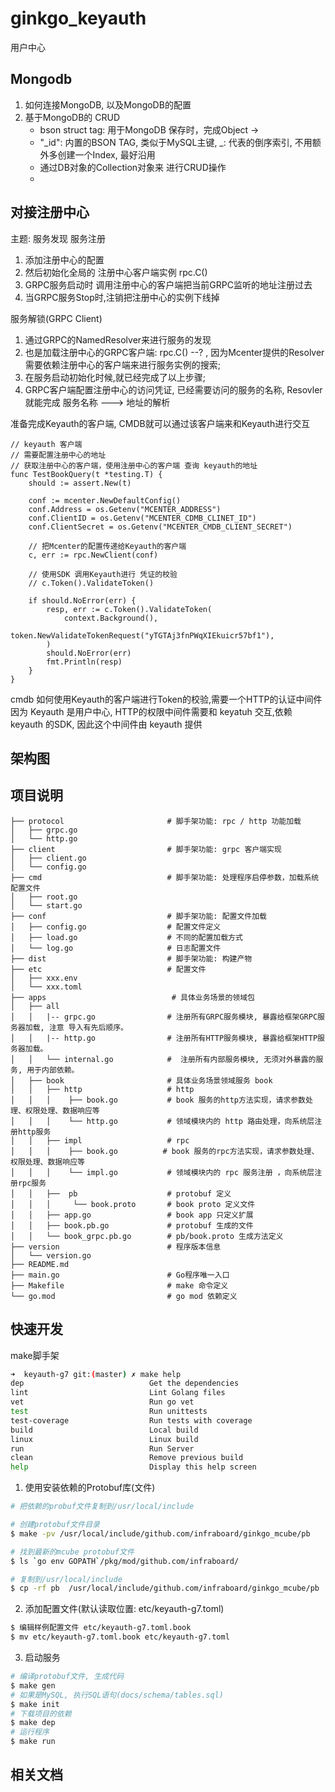 # ginkgo_keyauth

用户中心

## Mongodb

1. 如何连接MongoDB, 以及MongoDB的配置
2. 基于MongoDB的 CRUD
    + bson struct tag: 用于MongoDB 保存时，完成Object -> 
    + "_id": 内置的BSON TAG, 类似于MySQL主键, _: 代表的倒序索引, 不用额外多创建一个Index, 最好沿用 
    + 通过DB对象的Collection对象来 进行CRUD操作
    + 

## 对接注册中心
主题: 服务发现
服务注册
   1. 添加注册中心的配置
   2. 然后初始化全局的 注册中心客户端实例 rpc.C()
   3. GRPC服务启动时 调用注册中心的客户端把当前GRPC监听的地址注册过去
   4. 当GRPC服务Stop时,注销把注册中心的实例下线掉

服务解锁(GRPC Client)
   1. 通过GRPC的NamedResolver来进行服务的发现
   2. 也是加载注册中心的GRPC客户端: rpc.C() --? , 因为Mcenter提供的Resolver需要依赖注册中心的客户端来进行服务实例的搜索;
   3. 在服务启动初始化时候,就已经完成了以上步骤;
   4. GRPC客户端配置注册中心的访问凭证, 已经需要访问的服务的名称, Resovler就能完成 服务名称 ---> 地址的解析

准备完成Keyauth的客户端, CMDB就可以通过该客户端来和Keyauth进行交互
```shell
// keyauth 客户端
// 需要配置注册中心的地址
// 获取注册中心的客户端，使用注册中心的客户端 查询 keyauth的地址
func TestBookQuery(t *testing.T) {
	should := assert.New(t)

	conf := mcenter.NewDefaultConfig()
	conf.Address = os.Getenv("MCENTER_ADDRESS")
	conf.ClientID = os.Getenv("MCENTER_CDMB_CLINET_ID")
	conf.ClientSecret = os.Getenv("MCENTER_CMDB_CLIENT_SECRET")

	// 把Mcenter的配置传递给Keyauth的客户端
	c, err := rpc.NewClient(conf)

	// 使用SDK 调用Keyauth进行 凭证的校验
	// c.Token().ValidateToken()

	if should.NoError(err) {
		resp, err := c.Token().ValidateToken(
			context.Background(),
			token.NewValidateTokenRequest("yTGTAj3fnPWqXIEkuicr57bf1"),
		)
		should.NoError(err)
		fmt.Println(resp)
	}
}
```

cmdb 如何使用Keyauth的客户端进行Token的校验,需要一个HTTP的认证中间件
因为 Keyauth 是用户中心, HTTP的权限中间件需要和 keyatuh 交互,依赖 keyauth 的SDK, 因此这个中间件由 keyauth 提供

## 架构图

## 项目说明

```
├── protocol                       # 脚手架功能: rpc / http 功能加载
│   ├── grpc.go              
│   └── http.go    
├── client                         # 脚手架功能: grpc 客户端实现 
│   ├── client.go              
│   └── config.go    
├── cmd                            # 脚手架功能: 处理程序启停参数，加载系统配置文件
│   ├── root.go             
│   └── start.go                
├── conf                           # 脚手架功能: 配置文件加载
│   ├── config.go                  # 配置文件定义
│   ├── load.go                    # 不同的配置加载方式
│   └── log.go                     # 日志配置文件
├── dist                           # 脚手架功能: 构建产物
├── etc                            # 配置文件
│   ├── xxx.env
│   └── xxx.toml
├── apps                            # 具体业务场景的领域包
│   ├── all
│   │   |-- grpc.go                # 注册所有GRPC服务模块, 暴露给框架GRPC服务器加载, 注意 导入有先后顺序。  
│   │   |-- http.go                # 注册所有HTTP服务模块, 暴露给框架HTTP服务器加载。                    
│   │   └── internal.go            #  注册所有内部服务模块, 无须对外暴露的服务, 用于内部依赖。 
│   ├── book                       # 具体业务场景领域服务 book
│   │   ├── http                   # http 
│   │   │    ├── book.go           # book 服务的http方法实现，请求参数处理、权限处理、数据响应等 
│   │   │    └── http.go           # 领域模块内的 http 路由处理，向系统层注册http服务
│   │   ├── impl                   # rpc
│   │   │    ├── book.go          # book 服务的rpc方法实现，请求参数处理、权限处理、数据响应等 
│   │   │    └── impl.go           # 领域模块内的 rpc 服务注册 ，向系统层注册rpc服务
│   │   ├──  pb                    # protobuf 定义
│   │   │     └── book.proto       # book proto 定义文件
│   │   ├── app.go                 # book app 只定义扩展
│   │   ├── book.pb.go             # protobuf 生成的文件
│   │   └── book_grpc.pb.go        # pb/book.proto 生成方法定义
├── version                        # 程序版本信息
│   └── version.go                    
├── README.md                    
├── main.go                        # Go程序唯一入口
├── Makefile                       # make 命令定义
└── go.mod                         # go mod 依赖定义
```


## 快速开发
make脚手架
```sh
➜  keyauth-g7 git:(master) ✗ make help
dep                            Get the dependencies
lint                           Lint Golang files
vet                            Run go vet
test                           Run unittests
test-coverage                  Run tests with coverage
build                          Local build
linux                          Linux build
run                            Run Server
clean                          Remove previous build
help                           Display this help screen
```

1. 使用安装依赖的Protobuf库(文件)
```sh
# 把依赖的probuf文件复制到/usr/local/include

# 创建protobuf文件目录
$ make -pv /usr/local/include/github.com/infraboard/ginkgo_mcube/pb

# 找到最新的mcube protobuf文件
$ ls `go env GOPATH`/pkg/mod/github.com/infraboard/

# 复制到/usr/local/include
$ cp -rf pb  /usr/local/include/github.com/infraboard/ginkgo_mcube/pb
```

2. 添加配置文件(默认读取位置: etc/keyauth-g7.toml)
```sh
$ 编辑样例配置文件 etc/keyauth-g7.toml.book
$ mv etc/keyauth-g7.toml.book etc/keyauth-g7.toml
```

3. 启动服务
```sh
# 编译protobuf文件, 生成代码
$ make gen
# 如果是MySQL, 执行SQL语句(docs/schema/tables.sql)
$ make init
# 下载项目的依赖
$ make dep
# 运行程序
$ make run
```

## 相关文档